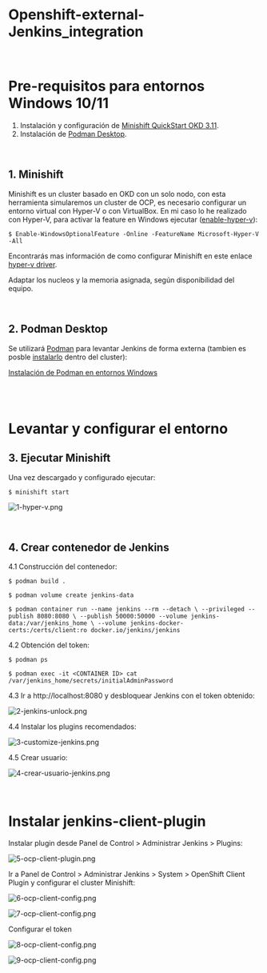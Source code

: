 # Openshift-external-Jenkins_integration
<br />

# Pre-requisitos para entornos Windows 10/11

1. Instalación y configuración de [Minishift QuickStart OKD 3.11](https://docs.okd.io/3.11/minishift/getting-started/quickstart.html).
2. Instalación de [Podman Desktop](https://github.com/containers/podman/blob/main/docs/tutorials/podman-for-windows.md).

<br />

## 1. Minishift

Minishift es un cluster basado en OKD con un solo nodo, con esta herramienta simularemos un cluster de OCP, es necesario configurar un entorno virtual con Hyper-V o con VirtualBox.
En mi caso lo he realizado con Hyper-V, para activar la feature en Windows ejecutar ([enable-hyper-v](https://learn.microsoft.com/en-us/virtualization/hyper-v-on-windows/quick-start/enable-hyper-v)):


`$ Enable-WindowsOptionalFeature -Online -FeatureName Microsoft-Hyper-V -All`

Encontrarás mas información de como configurar Minishift en este enlace [hyper-v driver](https://docs.okd.io/3.11/minishift/getting-started/setting-up-virtualization-environment.html#setting-up-hyper-v-driver).

Adaptar los nucleos y la memoria asignada, según disponibilidad del equipo.

<br />

## 2. Podman Desktop

Se utilizará [Podman](https://podman.io/whatis.html) para levantar Jenkins de forma externa (tambien es posble [instalarlo](https://cloud.redhat.com/blog/deploy-jenkins-pipelines-in-openshift-4-with-openshift-container-storage-4) dentro del cluster):

[Instalación de Podman en entornos Windows](https://github.com/containers/podman/blob/main/docs/tutorials/podman-for-windows.md)

<br />
<br />

# Levantar y configurar el entorno


## 3. Ejecutar Minishift

Una vez descargado y configurado ejecutar:

`$ minishift start`

![1-hyper-v.png](https://github.com/VictorGil-Ops/Openshift-external-Jenkins_integration/blob/main/images/1-hyper-v.png)

<br />

## 4. Crear contenedor de Jenkins

4.1 Construcción del contenedor:

`$ podman build .`

`$ podman volume create jenkins-data`

`$ podman container run --name jenkins --rm --detach \
--privileged --publish 8080:8080 \
--publish 50000:50000 --volume jenkins-data:/var/jenkins_home \
--volume jenkins-docker-certs:/certs/client:ro docker.io/jenkins/jenkins`

4.2 Obtención del token:

`$ podman ps`

`$ podman exec -it <CONTAINER ID> cat /var/jenkins_home/secrets/initialAdminPassword`

4.3 Ir a http://localhost:8080 y desbloquear Jenkins con el token obtenido:

![2-jenkins-unlock.png](https://github.com/VictorGil-Ops/Openshift-external-Jenkins_integration/blob/main/images/2-jenkins-unlock.png)

4.4 Instalar los plugins recomendados:

![3-customize-jenkins.png](https://github.com/VictorGil-Ops/Openshift-external-Jenkins_integration/blob/main/images/3-customize-jenkins.png)

4.5 Crear usuario:

![4-crear-usuario-jenkins.png](https://github.com/VictorGil-Ops/Openshift-external-Jenkins_integration/blob/main/images/4-crear-usuario-jenkins.png)

<br />

# Instalar jenkins-client-plugin

Instalar plugin desde Panel de Control > Administrar Jenkins > Plugins:

![5-ocp-client-plugin.png](https://github.com/VictorGil-Ops/Openshift-external-Jenkins_integration/blob/main/images/5-ocp-client-plugin.png)

Ir a Panel de Control > Administrar Jenkins > System > OpenShift Client Plugin y configurar el cluster Minishift:

![6-ocp-client-config.png](https://github.com/VictorGil-Ops/Openshift-external-Jenkins_integration/blob/main/images/6-ocp-client-config.png)

![7-ocp-client-config.png](https://github.com/VictorGil-Ops/Openshift-external-Jenkins_integration/blob/main/images/7-ocp-client-config.png)

Configurar el token

![8-ocp-client-config.png](https://github.com/VictorGil-Ops/Openshift-external-Jenkins_integration/blob/main/images/8-ocp-client-config.png)

![9-ocp-client-config.png](https://github.com/VictorGil-Ops/Openshift-external-Jenkins_integration/blob/main/images/9-ocp-client-config.png)

